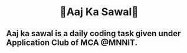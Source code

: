 <h1 align="center"> 💫Aaj Ka Sawal💫 </h1>
<h2> Aaj ka sawal is a daily coding task given under <b>Application Club </b> of <b>MCA</b> @<b>MNNIT</b>.
